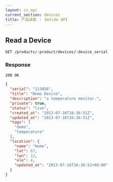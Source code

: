 ```yaml
---
layout: cn_api
current_section: devices
title: 产品读取 ｜ Dotide API
---
```


## Read a Device

    GET /products/:product/devices/:device_serial

### Response

    200 OK

~~~json
{
  "serial": "123456",
  "title": "Demo Device",
  "description": "a temperature monitor.",
  "private": true,
  "status": "live",
  "created_at": "2013-07-16T16:36:51Z",
  "updated_at": "2013-07-16T16:36:51Z",
  "tags": [
    "demo",
    "temperature"
  ],
  "location": {
    "name": "Home",
    "lat": 67,
    "lon": 12,
    "ele": 4,
    "updated_at": "2013-07-16T16:36:51+08:00"
  }
}
~~~
